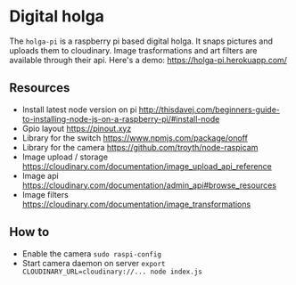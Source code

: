 # Digital holga

The `holga-pi` is a raspberry pi based digital holga. It snaps pictures and uploads them to cloudinary. 
Image trasformations and art filters are available through their api. Here's a demo: https://holga-pi.herokuapp.com/

## Resources
- Install latest node version on pi http://thisdavej.com/beginners-guide-to-installing-node-js-on-a-raspberry-pi/#install-node
- Gpio layout https://pinout.xyz
- Library for the switch https://www.npmjs.com/package/onoff
- Library for the camera https://github.com/troyth/node-raspicam
- Image upload / storage https://cloudinary.com/documentation/image_upload_api_reference
- Image api https://cloudinary.com/documentation/admin_api#browse_resources
- Image filters https://cloudinary.com/documentation/image_transformations

## How to 
- Enable the camera `sudo raspi-config`
- Start camera daemon on server `export CLOUDINARY_URL=cloudinary://... node index.js`
